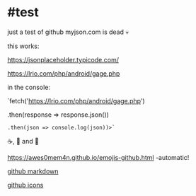 #test
====

just a test of github
myjson.com is dead :skull:

this works:

https://jsonplaceholder.typicode.com/

https://lrio.com/php/android/gage.php
  
in the console:
  
`fetch('https://lrio.com/php/android/gage.php')

.then(response => response.json())

    .then(json => console.log(json))>`

:coffee:, :beer: and :dancer:

https://awes0mem4n.github.io/emojis-github.html -automatic!

[github markdown](https://guides.github.com/features/mastering-markdown/)

[github icons](https://awes0mem4n.github.io/emojis-github.html)
